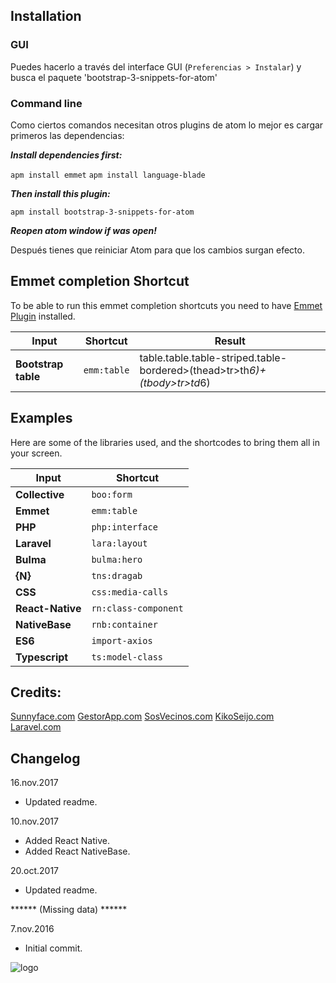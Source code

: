 

## Installation
### GUI

Puedes hacerlo a través del interface GUI (`Preferencias > Instalar`) y busca el paquete 'bootstrap-3-snippets-for-atom'

### Command line

Como ciertos comandos necesitan otros plugins de atom lo mejor es cargar primeros las dependencias:

***Install dependencies first:***

  `apm install emmet`
  `apm install language-blade`

***Then install this plugin:***

  `apm install bootstrap-3-snippets-for-atom`

***Reopen atom window if was open!***

Después tienes que reiniciar Atom para que los cambios surgan efecto.

## Emmet completion Shortcut

To be able to run this emmet completion shortcuts you need to have [Emmet Plugin](https://github.com/emmetio/emmet-atom) installed.

Input | Shortcut | Result
------|----------|-----------
**Bootstrap table** | `emm:table` | table.table.table-striped.table-bordered>(thead>tr>th*6)+(tbody>tr>td*6)

## Examples

Here are some of the libraries used, and the shortcodes to bring them all in your screen.


| Input                | Shortcut
|----------------------|------------------------------------
| **Collective**       | `boo:form`
| **Emmet**            | `emm:table`
| **PHP**              | `php:interface`
| **Laravel**          | `lara:layout`
| **Bulma**            | `bulma:hero`
| **{N}**              | `tns:dragab`
| **CSS**              | `css:media-calls`
| **React-Native**     | `rn:class-component`
| **NativeBase**       | `rnb:container`
| **ES6**              | `import-axios`
| **Typescript**       | `ts:model-class`



## Credits:

 [Sunnyface.com](https://sunnyface.com "Programador ios málaga Marbella")
 [GestorApp.com](https://gestorapp.com "Gestor de aplicaciones moviles en málaga, mijas, marbella")
 [SosVecinos.com](https://sosvecinos.com "Plataforma móvil para la gestion de comunidades")
 [KikoSeijo.com](https://kikoseijo.com "Programador freelance movil y Laravel")
 [Laravel.com](https://laravel.com "PHP Artisan, gives us fast development framework")

## Changelog

16.nov.2017
- Updated readme.

10.nov.2017
- Added React Native.
- Added React NativeBase.

20.oct.2017
- Updated readme.

****** (Missing data) ******

7.nov.2016
- Initial commit.





![logo]


[logo]: https://sunnyface.com/images/logo.png "Desarrollo nativo para móviles y API REST"
